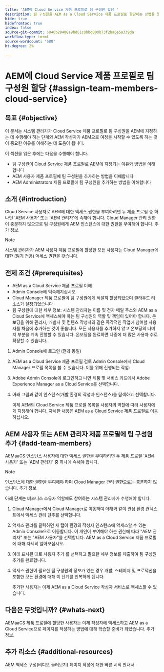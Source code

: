 ```yaml
---
title: 'AEM에 Cloud Service 제품 프로필로 팀 구성원 할당 '
description: 팀 구성원을 AEM as a Cloud Service 제품 프로필로 할당하는 방법을 알려면 이 페이지를 따르십시오
hide: true
hidefromtoc: true
index: false
source-git-commit: 6046b29408a9bd61c8bbd809b73f2ba6e5a339da
workflow-type: tm+mt
source-wordcount: '680'
ht-degree: 2%

---
```



# AEM에 Cloud Service 제품 프로필로 팀 구성원 할당 {#assign-team-members-cloud-service}

## 목표 {#objective}

이 문서는 시스템 관리자가 Cloud Service 제품 프로필로 팀 구성원을 AEM에 지정하는 데 수행해야 하는 단계와 AEM 작성자가 AEM으로 여정을 시작할 수 있도록 하는 것이 중요한 이유를 이해하는 데 도움이 됩니다.

이 섹션을 읽은 후에는 다음을 수행해야 합니다.

* 팀 구성원이 Cloud Service 제품 프로필로 AEM에 지정되는 이유와 방법을 이해합니다
* AEM 사용자 제품 프로필에 팀 구성원을 추가하는 방법을 이해합니다
* AEM Administrators 제품 프로필에 팀 구성원을 추가하는 방법을 이해합니다


## 소개 {#introduction}

Cloud Service 사용자로 AEM에 대한 액세스 권한을 부여하려면 두 제품 프로필 중 하나인 &#39;AEM 사용자&#39; 또는 &#39;AEM 관리자&#39;에 속해야 합니다. Cloud Manager 관리 권한이 충분하지 않으므로 팀 구성원에게 AEM 인스턴스에 대한 권한을 부여해야 합니다. 추가 정보.

>[!NOTE]
>시스템 관리자가 AEM 사용자 제품 프로필에 할당한 모든 사용자는 Cloud Manager에 대한 (읽기 전용) 액세스 권한을 갖습니다.

## 전제 조건 {#prerequisites}

* AEM as a Cloud Service 제품 프로필 이해
* Admin Console에 익숙해지십시오
* Cloud Manager 제품 프로필이 팀 구성원에게 적절히 할당되었으며 클라우드 리소스가 설정되었습니다
* 팀 구성원에 대한 세부 정보: 시스템 관리자는 이름 및 전자 메일 주소와 AEM as a Cloud Service에 액세스해야 하는 팀 구성원의 역할 및 책임이 있어야 합니다. 온보딩을 위해 관리자, 개발자 및 컨텐츠 작성자와 같은 즉각적인 작업에 참여할 사용자를 처음에 추가하는 것이 좋습니다. 모든 사용자를 추가하지 않고 온보딩의 나머지 부분을 계속 진행할 수 있습니다. 온보딩을 완료하면 나중에 더 많은 사용자 수로 확장할 수 있습니다.


1. Admin Console에 로그인
(전과 동일)

1. AEM as a Cloud Service 제품 프로필 검토
Admin Console에서 Cloud Manager 프로필 목록을 볼 수 있습니다. 이를 위해 진행되는 작업:

1. Adobe Admin Console에 로그인하고 나면 제품 및 서비스 카드에서 Adobe Experience Manager as a Cloud Service를 선택합니다.

1. 아래 그림과 같이 인스턴스(개발 환경의 작성자 인스턴스)를 탐색하고 선택합니다.



   이제 AEM의 Cloud Service 제품 프로필 목록을 사용자의 역할에 따라 사용자에게 지정해야 합니다. 자세한 내용은 AEM as a Cloud Service 제품 프로필로 이동하십시오.




## AEM 사용자 또는 AEM 관리자 제품 프로필에 팀 구성원 추가 {#add-team-members}

AEMaaCS 인스턴스 사용자에 대한 액세스 권한을 부여하려면 두 제품 프로필 &#39;AEM 사용자&#39; 또는 &#39;AEM 관리자&#39; 중 하나에 속해야 합니다.

>[!NOTE]
>인스턴스에 대한 권한을 부여해야 하며 Cloud Manager 관리 권한으로는 충분하지 않습니다. 추가 정보.

아래 단계는 비즈니스 소유자 역할에도 참여하는 시스템 관리자가 수행해야 합니다.

1. Cloud Manager에서 Cloud Manager로 이동하여 아래와 같이 관심 환경 컨텍스트에서 액세스 관리 단추를 선택합니다.

1. 액세스 관리를 클릭하면 새 탭이 환경의 작성자 인스턴스에 액세스할 수 있는 Admin Console으로 이동합니다. 이 개인이 부여해야 하는 권한에 따라 &quot;AEM 관리자&quot; 또는 &quot;AEM 사용자&quot;를 선택합니다. AEM as a Cloud Service 제품 프로필에 대해 자세히 알아보십시오.

1. 아래 표시된 대로 사용자 추가 를 선택하고 필요한 세부 정보를 제출하여 팀 구성원 추가를 완료합니다.


1. 액세스 권한이 필요한 팀 구성원의 정보가 있는 경우 개발, 스테이지 및 프로덕션을 포함한 모든 환경에 대해 이 단계를 반복하게 됩니다.

   추가한 사용자는 이제 AEM as a Cloud Service 작성자 서비스로 액세스할 수 있습니다.


## 다음은 무엇입니까? {#whats-next}

AEMaaCS 제품 프로필에 할당한 사용자는 이제 작성자에 액세스하고 AEM as a Cloud Service으로 페이지를 작성하는 방법에 대해 학습할 준비가 되었습니다. 추가 정보.

## 추가 리소스 {#additional-resources}

AEM 액세스 구성(비디오 둘러보기)
페이지 작성에 대한 빠른 시작 안내서
